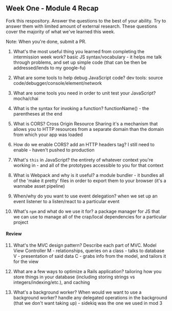 ## Week One - Module 4 Recap

Fork this respository. Answer the questions to the best of your ability. Try to answer them with limited amount of external research. These questions cover the majority of what we've learned this week.

Note: When you're done, submit a PR.

1. What's the most useful thing you learned from completing the intermission week work?
basic JS syntax/vocabulary - it helps me talk through problems, and set up simple code (that can be then be addressed/lends to my google-fu)

2. What are some tools to help debug JavaScript code?
dev tools: source code/debugger/console/element/network

3. What are some tools you need in order to unit test your JavaScript?
mocha/chai

4. What is the syntax for invoking a function?
functionName() - the parentheses at the end

5. What is CORS?
Cross Origin Resource Sharing
it's a mechanism that allows you to HTTP resources from a separate domain than the domain from which your app was loaded

6. How do we enable CORS?
add an HTTP headers tag? I still need to enable - haven't pushed to production

7. What's `this` in JavaScript?
the entirety of whatever context you're working in - and all of the prototypes accessible to you for that context

8. What is Webpack and why is it useful?
a module bundler - it bundles all of the 'make it pretty' files in order to export them to your browser (it's a wannabe asset pipeline)

9. When/why do you want to use event delegation?
when we set up an event listener to a listen/react to a particular event

10. What's `npm` and what do we use it for?
a package manager for JS that we can use to manage all of the crap/local dependencies for a particular project

#### Review  
11. What's the MVC design pattern? Describe each part of MVC.
Model View Controller
M - relationships, queries on a class - talks to database
V - presentation of said data
C - grabs info from the model, and tailors it for the view

12. What are a few ways to optimize a Rails application?
tailoring how you store things in your database (including storing strings vs integers/indexing/etc.), and caching

13. What's a background worker? When would we want to use a background worker?
handle any delegated operations in the background (that we don't want taking up) - sidekiq was the one we used in mod 3

